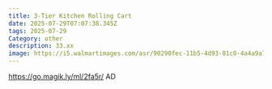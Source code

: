 ```yaml
---
title: 3-Tier Kitchen Rolling Cart
date: 2025-07-29T07:07:38.345Z
tags: 2025-07-29
Category: other
description: 33.xx
image: https://i5.walmartimages.com/asr/90290fec-11b5-4d93-81c0-4a4a9a74d668.8a0da37f92707d5f4bea2c048d152204.png?odnHeight=2000&odnWidth=2000&odnBg=FFFFFF
---
```

https://go.magik.ly/ml/2fa5r/
AD